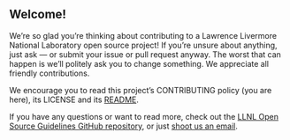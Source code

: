 ## Welcome!

We’re so glad you’re thinking about contributing to a Lawrence Livermore National Laboratory open source project! If you’re unsure about anything, just ask — or submit your issue or pull request anyway. The worst that can happen is we’ll politely ask you to change something. We appreciate all friendly contributions.

We encourage you to read this project’s CONTRIBUTING policy (you are here), its LICENSE and its [README](https://github.com/llnl/open-source-guidelines/blob/master/README.md).

If you have any questions or want to read more, check out the [LLNL Open Source Guidelines GitHub repository]( https://github.com/LLNL/open-source-guidelines), or just [shoot us an email](mailto:github-admin@llnl.gov).
